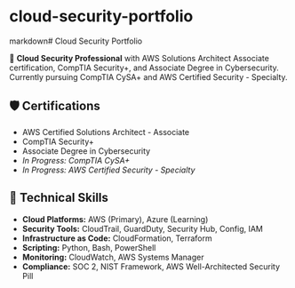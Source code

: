 # cloud-security-portfolio
markdown# Cloud Security Portfolio

👋 **Cloud Security Professional** with AWS Solutions Architect Associate certification, CompTIA Security+, and Associate Degree in Cybersecurity. Currently pursuing CompTIA CySA+ and AWS Certified Security - Specialty.

## 🛡️ Certifications
- AWS Certified Solutions Architect - Associate
- CompTIA Security+
- Associate Degree in Cybersecurity
- *In Progress: CompTIA CySA+*
- *In Progress: AWS Certified Security - Specialty*

## 🔧 Technical Skills
- **Cloud Platforms:** AWS (Primary), Azure (Learning)
- **Security Tools:** CloudTrail, GuardDuty, Security Hub, Config, IAM
- **Infrastructure as Code:** CloudFormation, Terraform
- **Scripting:** Python, Bash, PowerShell
- **Monitoring:** CloudWatch, AWS Systems Manager
- **Compliance:** SOC 2, NIST Framework, AWS Well-Architected Security Pill
